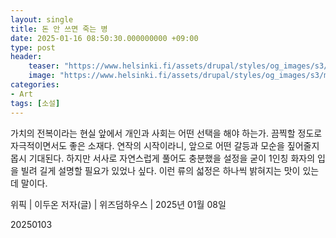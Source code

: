 ```yaml
---
layout: single
title: 돈 안 쓰면 죽는 병
date: 2025-01-16 08:50:30.000000000 +09:00
type: post
header:
    teaser: "https://www.helsinki.fi/assets/drupal/styles/og_images/s3/media-image/Manf%20news_1.jpg?itok=j12V82p9"
    image: "https://www.helsinki.fi/assets/drupal/styles/og_images/s3/media-image/Manf%20news_1.jpg?itok=j12V82p9"
categories:
- Art
tags: [소설]
---
```


가치의 전복이라는 현실 앞에서 개인과 사회는 어떤 선택을 해야 하는가. 끔찍할 정도로 자극적이면서도 좋은 소재다. 연작의 시작이라니, 앞으로 어떤 갈등과 모순을 짚어줄지 몹시 기대된다. 하지만 서사로 자연스럽게 풀어도 충분했을 설정을 굳이 1인칭 화자의 입을 빌려 길게 설명할 필요가 있었나 싶다. 이런 류의 섧정은 하나씩 밝혀지는 맛이 있는데 말이다.

위픽 | 이두온 저자(글) | 위즈덤하우스 | 2025년 01월 08일

20250103

